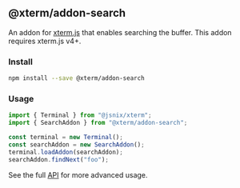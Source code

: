 ## @xterm/addon-search

An addon for [xterm.js](https://github.com/xtermjs/xterm.js) that enables searching the buffer. This addon requires xterm.js v4+.

### Install

```bash
npm install --save @xterm/addon-search
```

### Usage

```ts
import { Terminal } from "@jsnix/xterm";
import { SearchAddon } from "@xterm/addon-search";

const terminal = new Terminal();
const searchAddon = new SearchAddon();
terminal.loadAddon(searchAddon);
searchAddon.findNext("foo");
```

See the full [API](https://github.com/xtermjs/xterm.js/blob/master/addons/addon-search/typings/addon-search.d.ts) for more advanced usage.
